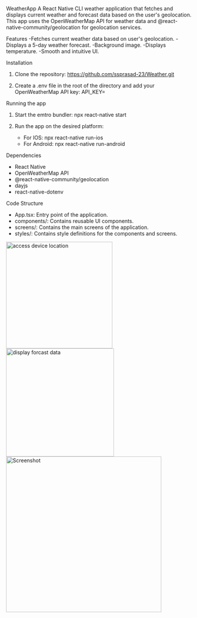 WeatherApp
A React Native CLI weather application that fetches and displays current weather and forecast data based on the user's geolocation. This app uses the OpenWeatherMap API for weather data and @react-native-community/geolocation for geolocation services.

Features
-Fetches current weather data based on user's geolocation.
-Displays a 5-day weather forecast.
-Background image.
-Displays temperature.
-Smooth and intuitive UI.

Installation
1. Clone the repository:
   https://github.com/ssprasad-23/Weather.git

2. Create a .env file in the root of the directory and add your OpenWeatherMap API key:
   API_KEY=


Running the app
1. Start the emtro bundler:
   npx react-native start

2. Run the app on the desired platform:
   * For IOS:
      npx react-native run-ios
   * For Android:
      npx react-native run-android

Dependencies
* React Native
* OpenWeatherMap API
* @react-native-community/geolocation
* dayjs
* react-native-dotenv

Code Structure
* App.tsx: Entry point of the application.
* components/: Contains reusable UI components.
* screens/: Contains the main screens of the application.
* styles/: Contains style definitions for the components and screens.
  
<img width="289" alt="access device location" src="https://github.com/ssprasad-23/Weather/assets/89695486/1371e080-b6c4-4912-97dc-a62c6ee36a58">

<img width="293" alt="display forcast data" src="https://github.com/ssprasad-23/Weather/assets/89695486/d9233126-cc28-4284-b3d3-4f8dae39b458">

<img width="422" alt="Screenshot" src="https://github.com/ssprasad-23/Weather/assets/89695486/680903e4-0933-4f11-8717-8a23f38277a1">
